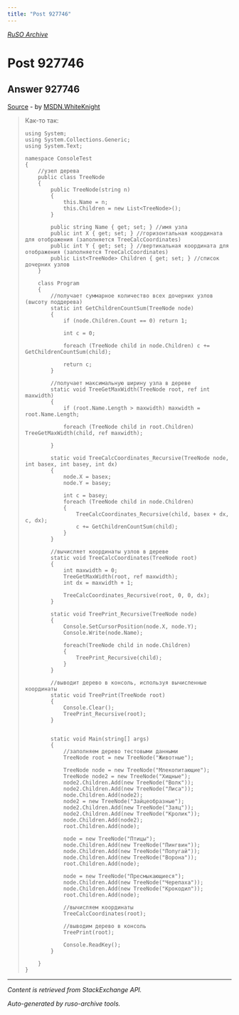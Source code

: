 ```yaml
---
title: "Post 927746"
---
```

<p><i><a href="https://github.com/MSDN-WhiteKnight/ruso-archive/">RuSO Archive</a></i></p>
<h1>Post 927746</h1>
<h2>Answer 927746</h2>
<p><a href="https://ru.stackoverflow.com/a/927746/">Source</a> - by <a href="https://ru.stackoverflow.com/users/240512/msdn-whiteknight">MSDN.WhiteKnight</a></p>
<blockquote>
<p>Как-то так:</p>

<pre><code>using System;
using System.Collections.Generic;
using System.Text;

namespace ConsoleTest
{
    //узел дерева
    public class TreeNode
    {
        public TreeNode(string n)
        {
            this.Name = n;
            this.Children = new List&lt;TreeNode&gt;();
        }

        public string Name { get; set; } //имя узла
        public int X { get; set; } //горизонтальная координата для отображения (заполняется TreeCalcCoordinates)
        public int Y { get; set; } //вертикальная координата для отображения (заполняется TreeCalcCoordinates) 
        public List&lt;TreeNode&gt; Children { get; set; } //список дочерних узлов
    }

    class Program
    {
        //получает суммарное количество всех дочерних узлов (высоту поддерева)
        static int GetChildrenCountSum(TreeNode node)
        {
            if (node.Children.Count == 0) return 1;

            int c = 0;

            foreach (TreeNode child in node.Children) c += GetChildrenCountSum(child);

            return c;
        }

        //получает максимальную ширину узла в дереве
        static void TreeGetMaxWidth(TreeNode root, ref int maxwidth)
        {
            if (root.Name.Length &gt; maxwidth) maxwidth = root.Name.Length;

            foreach (TreeNode child in root.Children) TreeGetMaxWidth(child, ref maxwidth);

        }

        static void TreeCalcCoordinates_Recursive(TreeNode node, int basex, int basey, int dx)
        {            
            node.X = basex;
            node.Y = basey;

            int c = basey;
            foreach (TreeNode child in node.Children)
            {
                TreeCalcCoordinates_Recursive(child, basex + dx, c, dx);
                c += GetChildrenCountSum(child);                
            }
        }

        //вычисляет координаты узлов в дереве
        static void TreeCalcCoordinates(TreeNode root)
        {
            int maxwidth = 0;
            TreeGetMaxWidth(root, ref maxwidth);
            int dx = maxwidth + 1;            

            TreeCalcCoordinates_Recursive(root, 0, 0, dx);
        }

        static void TreePrint_Recursive(TreeNode node)
        {
            Console.SetCursorPosition(node.X, node.Y);
            Console.Write(node.Name);

            foreach(TreeNode child in node.Children)
            {
                TreePrint_Recursive(child);
            }
        }

        //выводит дерево в консоль, используя вычисленные координаты
        static void TreePrint(TreeNode root)
        {
            Console.Clear();
            TreePrint_Recursive(root);
        }


        static void Main(string[] args)
        {
            //заполняем дерево тестовыми данными
            TreeNode root = new TreeNode("Животные");

            TreeNode node = new TreeNode("Млекопитающие");
            TreeNode node2 = new TreeNode("Хищные");
            node2.Children.Add(new TreeNode("Волк"));
            node2.Children.Add(new TreeNode("Лиса"));
            node.Children.Add(node2);
            node2 = new TreeNode("Зайцеобразные");
            node2.Children.Add(new TreeNode("Заяц"));
            node2.Children.Add(new TreeNode("Кролик"));
            node.Children.Add(node2);
            root.Children.Add(node);            

            node = new TreeNode("Птицы");
            node.Children.Add(new TreeNode("Пингвин"));
            node.Children.Add(new TreeNode("Попугай"));
            node.Children.Add(new TreeNode("Ворона"));            
            root.Children.Add(node);

            node = new TreeNode("Пресмыкающиеся");
            node.Children.Add(new TreeNode("Черепаха"));
            node.Children.Add(new TreeNode("Крокодил"));
            root.Children.Add(node);

            //вычисляем координаты
            TreeCalcCoordinates(root);

            //выводим дерево в консоль
            TreePrint(root);

            Console.ReadKey();
        }

    }
}
</code></pre>

</blockquote>
<hr/>
<p><i>Content is retrieved from StackExchange API. </i></p>
<p><i>Auto-generated by ruso-archive tools. </i></p>
